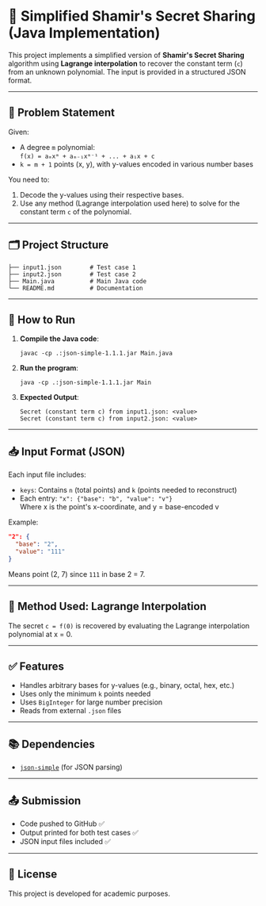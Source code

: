 
# 🔐 Simplified Shamir's Secret Sharing (Java Implementation)

This project implements a simplified version of **Shamir's Secret Sharing** algorithm using **Lagrange interpolation** to recover the constant term (`c`) from an unknown polynomial. The input is provided in a structured JSON format.

---

## 📌 Problem Statement

Given:
- A degree `m` polynomial:  
  `f(x) = aₘxᵐ + aₘ₋₁xᵐ⁻¹ + ... + a₁x + c`
- `k = m + 1` points (x, y), with y-values encoded in various number bases

You need to:
1. Decode the y-values using their respective bases.
2. Use any method (Lagrange interpolation used here) to solve for the constant term `c` of the polynomial.

---

## 🗂️ Project Structure

```
├── input1.json        # Test case 1
├── input2.json        # Test case 2
├── Main.java          # Main Java code
└── README.md          # Documentation
```

---

## 🔧 How to Run

1. **Compile the Java code**:
   ```
   javac -cp .:json-simple-1.1.1.jar Main.java
   ```

2. **Run the program**:
   ```
   java -cp .:json-simple-1.1.1.jar Main
   ```

3. **Expected Output**:
   ```
   Secret (constant term c) from input1.json: <value>
   Secret (constant term c) from input2.json: <value>
   ```

---

## 📥 Input Format (JSON)

Each input file includes:
- `keys`: Contains `n` (total points) and `k` (points needed to reconstruct)
- Each entry: `"x": {"base": "b", "value": "v"}`  
  Where x is the point's x-coordinate, and y = base-encoded v

Example:
```json
"2": {
  "base": "2",
  "value": "111"
}
```
Means point (2, 7) since `111` in base 2 = 7.

---

## 🧮 Method Used: Lagrange Interpolation

The secret `c = f(0)` is recovered by evaluating the Lagrange interpolation polynomial at x = 0.

---

## ✅ Features

- Handles arbitrary bases for y-values (e.g., binary, octal, hex, etc.)
- Uses only the minimum `k` points needed
- Uses `BigInteger` for large number precision
- Reads from external `.json` files

---

## 📚 Dependencies

- [`json-simple`](https://code.google.com/archive/p/json-simple/) (for JSON parsing)

---

## 📤 Submission

- Code pushed to GitHub ✅  
- Output printed for both test cases ✅  
- JSON input files included ✅  

---

## 📎 License

This project is developed for academic purposes.
